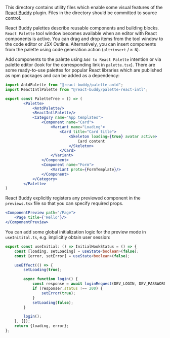 This directory contains utility files which enable some visual features of the
[React Buddy](https://plugins.jetbrains.com/plugin/17467-react-buddy/) plugin.
Files in the directory should be committed to source control.

React Buddy palettes describe reusable components and building blocks. `React Palette` tool window becomes available
when an editor with React components is active. You can drag and drop items from the tool window to the code editor or
JSX Outline. Alternatively, you can insert components from the palette using code generation
action (`alt+insert` / `⌘ N`).

Add components to the palette using `Add to React Palette` intention or via palette editor (look for the corresponding
link in `palette.tsx`). There are some ready-to-use palettes for popular React libraries which are published as npm
packages and can be added as a dependency:

```jsx
import AntdPalette from "@react-buddy/palette-antd";
import ReactIntlPalette from "@react-buddy/palette-react-intl";

export const PaletteTree = () => (
        <Palette>
            <AntdPalette/>
            <ReactIntlPalette/>
            <Category name="App templates">
                <Component name="Card">
                    <Variant name="Loading">
                        <Card title="Card title">
                            <Skeleton loading={true} avatar active>
                                Card content
                            </Skeleton>
                        </Card>
                    </Variant>
                </Component>
                <Component name="Form">
                    <Variant proto={FormTemplate}/>
                </Component>
            </Category>
        </Palette>
)
```

React Buddy explicitly registers any previewed component in the `previews.tsx` file so that you can specify required
props.

```jsx
<ComponentPreview path="/Page">
    <Page title={'Hello'}/>
</ComponentPreview>
```

You can add some global initialization logic for the preview mode in `useInitital.ts`,
e.g. implicitly obtain user session:

```typescript
export const useInitial: () => InitialHookStatus = () => {
    const [loading, setLoading] = useState<boolean>(false);
    const [error, setError] = useState<boolean>(false);

    useEffect(() => {
        setLoading(true);

        async function login() {
            const response = await loginRequest(DEV_LOGIN, DEV_PASSWORD);
            if (response?.status !== 200) {
                setError(true);
            }
            setLoading(false);
        }

        login();
    }, []);
    return {loading, error};
};
```